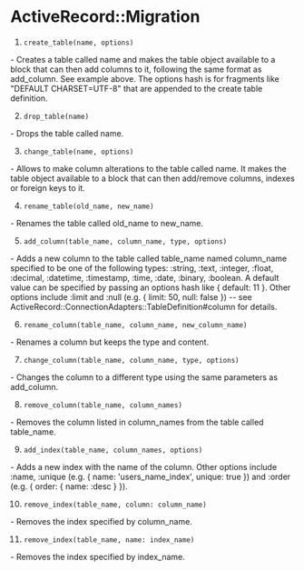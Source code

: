 # ActiveRecord::Migration
 
1. ```create_table(name, options)```
<p> - Creates a table called name and makes the table object available to a block that can then add columns to it, following the same format as add_column. See example above. The options hash is for fragments like "DEFAULT CHARSET=UTF-8" that are appended to the create table definition. </p>
 
2. ```drop_table(name)```
<p> - Drops the table called name.</p>
 
3. ```change_table(name, options)```
<p> - Allows to make column alterations to the table called name. It makes the table object available to a block that can then add/remove columns, indexes or foreign keys to it.</p>
 
4. ```rename_table(old_name, new_name)```
<p> - Renames the table called old_name to new_name. </p>
 
5. ```add_column(table_name, column_name, type, options)```
<p> - Adds a new column to the table called table_name named column_name specified to be one of the following types: :string, :text, :integer, :float, :decimal, :datetime, :timestamp, :time, :date, :binary, :boolean. A default value can be specified by passing an options hash like { default: 11 }. Other options include :limit and :null (e.g. { limit: 50, null: false }) -- see ActiveRecord::ConnectionAdapters::TableDefinition#column for details. </p>
 
6. ```rename_column(table_name, column_name, new_column_name)```
<p> - Renames a column but keeps the type and content. </p>
 
7. ```change_column(table_name, column_name, type, options)```
<p> - Changes the column to a different type using the same parameters as add_column. </p>
 
8. ```remove_column(table_name, column_names)```
<p> - Removes the column listed in column_names from the table called table_name. </p>
 
9. ```add_index(table_name, column_names, options)```
<p> - Adds a new index with the name of the column. Other options include :name, :unique (e.g. { name: 'users_name_index', unique: true }) and :order (e.g. { order: { name: :desc } }). </p>
 
10. ```remove_index(table_name, column: column_name)```
<p> - Removes the index specified by column_name. </p>
 
11. ```remove_index(table_name, name: index_name)```
<p> - Removes the index specified by index_name. </p>
